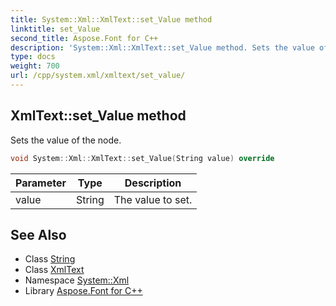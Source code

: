 ```yaml
---
title: System::Xml::XmlText::set_Value method
linktitle: set_Value
second_title: Aspose.Font for C++
description: 'System::Xml::XmlText::set_Value method. Sets the value of the node in C++.'
type: docs
weight: 700
url: /cpp/system.xml/xmltext/set_value/
---
```

## XmlText::set_Value method


Sets the value of the node.

```cpp
void System::Xml::XmlText::set_Value(String value) override
```


| Parameter | Type | Description |
| --- | --- | --- |
| value | String | The value to set. |

## See Also

* Class [String](../../../system/string/)
* Class [XmlText](../)
* Namespace [System::Xml](../../)
* Library [Aspose.Font for C++](../../../)
